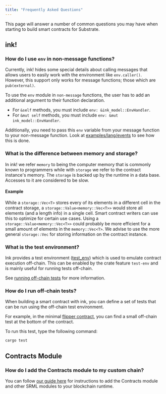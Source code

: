 ```yaml
---
title: "Frequently Asked Questions"
---
```


This page will answer a number of common questions you may have when starting to build smart contracts for Substrate.

## ink!

### How do I use `env` in non-message functions?

Currently, ink! hides some special details about calling messages that allows users to easily work with the environment like `env.caller()`. However, this support only works for message functions; those which are `pub(external)`.

To use the `env` module in `non-message` functions, the user has to add an additional argument to their function declaration.

* For `&self` methods, you must include `env: &ink_model::EnvHandler`.
* For `&mut self` methods, you must include `env: &mut ink_model::EnvHandler`.

Additionally, you need to pass this `env` variable from your message function to your non-message function. Look at [examples/lang/events](https://github.com/paritytech/ink/blob/master/examples/lang/events/src/lib.rs) to see how this is done.

### What is the difference between memory and storage?

In ink! we refer `memory` to being the computer memory that is commonly known to programmers while with `storage` we refer to the contract instance's memory. The `storage` is backed up by the runtime in a data base. Accesses to it are considered to be slow.

#### Example

While a `storage::Vec<T>` stores every of its elements in a different cell in the contract storage, a `storage::Value<memory::Vec<T>>` would store all elements (and a length info) in a single cell. Smart contract writers can use this to optimize for certain use cases. Using a `storage::Value<memory::Vec<T>>` could probably be more efficient for a small amount of elements in the `memory::Vec<T>`. We advise to use the more general `storage::Vec` for storing information on the contract instance.

### What is the test environment?

Ink provides a test environment ([test_env](https://github.com/paritytech/ink/blob/master/core/src/env/test_env.rs)) which is used to emulate contract execution off-chain. This can be enabled by the crate feature `test-env` and is mainly useful for running tests off-chain.

See [running off-chain tests](#running-off-chain-tests) for more information.

### How do I run off-chain tests?

When building a smart contract with ink, you can define a set of tests that can be run using the off-chain test environment.

For example, in the minimal [flipper contract](https://github.com/paritytech/ink/blob/master/examples/lang/flipper/src/lib.rs), you can find a small off-chain test at the bottom of the contract.

To run this test, type the following command:

```bash
cargo test
```

## Contracts Module

### How do I add the Contracts module to my custom chain?

You can follow [our guide here](tutorials/adding-a-module-to-your-runtime.md) for instructions to add the Contracts module and other SRML modules to your blockchain runtime.
